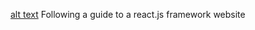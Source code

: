 [alt text](jakobau.github.io/react-personal-website)
Following a guide to a react.js framework website
